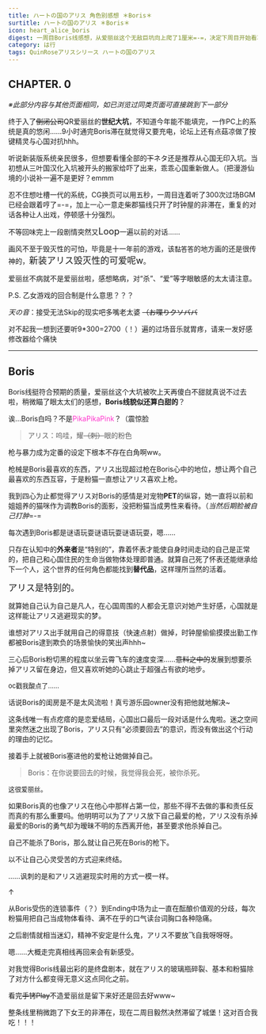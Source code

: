 ```yaml
---
title: ハートの国のアリス 角色别感想 ＊Boris＊
surtitle: ハートの国のアリス ＊Boris＊
icon: heart_alice_boris
digest: 一周目Boris线感想，从爱丽丝这个无敌巨坑向上爬了1厘米=-=，决定下周目开始看攻略了。
category: は行
tags: QuinRoseアリスシリース ハートの国のアリス
---
```


## CHAPTER. 0

*※此部分内容与其他页面相同，如已浏览过同类页面可直接跳到下一部分*

终于入了~~倒闭公司~~QR爱丽丝的**世纪大坑**，不知道今年能不能填完，一作PC上的系统是真的悠闲……9小时通完Boris滞在就觉得又要充电，论坛上还有点菇凉做了按键精灵与心国对抗hhh。

听说新装版系统亲民很多，但想要看懂全部的~~下~~ネタ还是推荐从心国无印入坑。当初想从三叶国汉化入坑被开头的搬家给吓了出来，乖乖心国重新做人。（把漫游仙境的小说补一遍不是更好？emmm

忍不住想吐槽一代的系统，CG换页可以用五秒，一周目连着听了300次过场BGM已经会跟着哼了=-=，加上一心一意走柴郡猫线只开了时钟屋的非滞在，重复的对话各种让人出戏，停顿感十分强烈。

不等回味完上一段剧情突然又<font size="4">Loop</font>一遍以前的对话……

画风不至于毁灭性的可怕，毕竟是十一年前的游戏，该<font size="2">黏答答</font>的地方画的还是很传神的，<font size="4">新装アリス毁灭性的可爱呢w</font>。

爱丽丝不病就不是爱丽丝啦，感想略病，对“杀”、“爱”等字眼敏感的太太请注意。

P.S. 乙女游戏的回合制是什么意思？？？

*天の音*：接受无法Skip的现实吧多嘴老太婆 ~~（お喋りクソババ~~

对不起我一想到还要听9*300=2700（！）遍的过场音乐就胃疼，请来一发好感修改器给个痛快

------



## Boris

Boris线挺符合预期的质量，爱丽丝这个大坑被吹上天再傻白不甜就真说不过去啦，稍微瞄了眼太太们的感想，**Boris线貌似还算白甜的**？

诶…Boris白吗？不是<font color="#FF33CC">PikaPikaPink</font>？（震惊脸

> アリス：呜哇，耀~~（刺）~~眼的粉色

枪与暴力成为定番的设定下根本不存在白角啊ww。

枪械是Boris最喜欢的东西，アリス出现超过枪在Boris心中的地位，想让两个自己最喜欢的东西互容，于是粉猫一直想让アリス喜欢上枪。

我到四心为止都觉得アリス对Boris的感情是对宠物**PET**的纵容，她一直将以前和姐姐养的猫咪作为调教Boris的面影，没把粉猫当成男性来看待。（*当然后期脸被自己打肿*=-=

每次遇到Boris都是谜语玩耍谜语玩耍谜语玩耍，嗯……

只存在认知中的**外来者**是“特别的”，靠着怀表才能使自身时间走动的自己是正常的，把自己和心国住民的生命当做物体处理即普通。就算自己死了怀表还能继承给下一个人，这个世界的任何角色都能找到**替代品**，这样理所当然的活着。

<font size="4">アリス是特别的。</font>

就算她自己认为自己是凡人，在心国周围的人都会无意识对她产生好感，心国就是这样能让アリス逃避现实的梦。

谁想对アリス出手就用自己的得意技（快速点射）做掉，时钟屋偷偷摸摸出勤工作都被Boris逮到欺负的场景愉快的笑出声hhh~

三心后Boris粉切黑的程度以坐云霄飞车的速度变深……~~意料之中的~~发展到想要杀掉アリス留在身边，但又喜欢听她的心跳止于超强占有欲的地步。

<font size="2">oc戳我酸点了……</font>

话说Boris的闺房是不是太风流啦！真亏游乐园owner没有把他就地解决~

这条线唯一有点疙瘩的是恋爱结局，心国出口最后一段对话是什么鬼啦。迷之空间里突然迷之出现了Boris，アリス只有“必须要回去”的意识，而没有做出这个行动的理由的记忆。

接着手上就被Boris塞进他的爱枪让她做掉自己。

> Boris：在你说要回去的时候，我觉得我会死，被你杀死。

<font size="2">这很爱丽丝。</font>

如果Boris真的也像アリス在他心中那样占第一位，那些不得不去做的事和责任反而真的有那么重要吗。他明明可以为了アリス放下自己最爱的枪，アリス没有杀掉最爱的Boris的勇气却为暧昧不明的东西离开他，甚至要求他杀掉自己。

自己不能杀了Boris，那么就让自己死在Boris的枪下。

以不让自己心灵受苦的方式迎来终结。

……讽刺的是和アリス逃避现实时用的方式一模一样。

↑

从Boris受伤的连锁事件（？）到Ending中场为止一直在酝酿价值观的分歧，每次粉猫用把自己当成物体看待、满不在乎的口气读台词胸口各种隐痛。

之后剧情就相当迷幻，精神不安定是什么鬼，アリス不要放飞自我呀呀呀。

嗯……大概走完真相线再回来会有新感受。

对我觉得Boris线最出彩的是终盘剧本，就在アリス的玻璃瓶碎裂、基本和粉猫除了对方什么都变得无意义这点同化之前。

看完~~手铐Play~~不造爱丽丝是留下来好还是回去好www~

整条线里稍微跑了下女王的非滞在，现在二周目毅然决然滞留了城堡！这对百合我吃！！！


